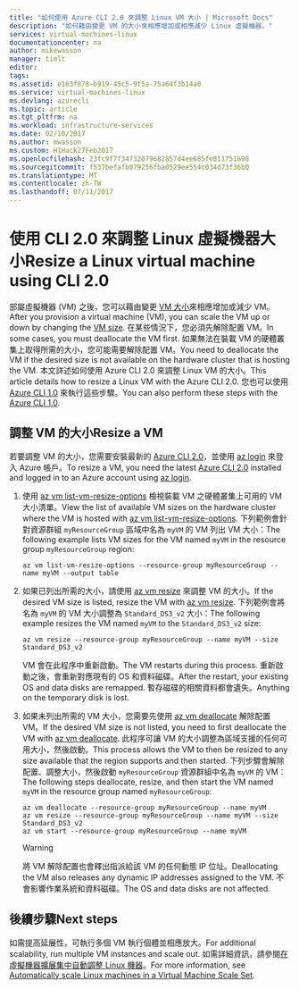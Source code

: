 ```yaml
---
title: "如何使用 Azure CLI 2.0 來調整 Linux VM 大小 | Microsoft Docs"
description: "如何藉由變更 VM 的大小來相應增加或相應減少 Linux 虛擬機器。"
services: virtual-machines-linux
documentationcenter: na
author: mikewasson
manager: timlt
editor: 
tags: 
ms.assetid: e163f878-b919-45c5-9f5a-75a64f3b14a0
ms.service: virtual-machines-linux
ms.devlang: azurecli
ms.topic: article
ms.tgt_pltfrm: na
ms.workload: infrastructure-services
ms.date: 02/10/2017
ms.author: mwasson
ms.custom: H1Hack27Feb2017
ms.openlocfilehash: 23fc9f7f34732079682857d4ee685fe811751698
ms.sourcegitcommit: f537befafb079256fba0529ee554c034d73f36b0
ms.translationtype: MT
ms.contentlocale: zh-TW
ms.lasthandoff: 07/11/2017
---
```

# <a name="resize-a-linux-virtual-machine-using-cli-20"></a><span data-ttu-id="43450-103">使用 CLI 2.0 來調整 Linux 虛擬機器大小</span><span class="sxs-lookup"><span data-stu-id="43450-103">Resize a Linux virtual machine using CLI 2.0</span></span>

<span data-ttu-id="43450-104">部屬虛擬機器 (VM) 之後，您可以藉由變更 [VM 大小][vm-sizes]來相應增加或減少 VM。</span><span class="sxs-lookup"><span data-stu-id="43450-104">After you provision a virtual machine (VM), you can scale the VM up or down by changing the [VM size][vm-sizes].</span></span> <span data-ttu-id="43450-105">在某些情況下，您必須先解除配置 VM。</span><span class="sxs-lookup"><span data-stu-id="43450-105">In some cases, you must deallocate the VM first.</span></span> <span data-ttu-id="43450-106">如果無法在裝載 VM 的硬體叢集上取得所需的大小，您可能需要解除配置 VM。</span><span class="sxs-lookup"><span data-stu-id="43450-106">You need to deallocate the VM if the desired size is not available on the hardware cluster that is hosting the VM.</span></span> <span data-ttu-id="43450-107">本文詳述如何使用 Azure CLI 2.0 來調整 Linux VM 的大小。</span><span class="sxs-lookup"><span data-stu-id="43450-107">This article details how to resize a Linux VM with the Azure CLI 2.0.</span></span> <span data-ttu-id="43450-108">您也可以使用 [Azure CLI 1.0](change-vm-size-nodejs.md?toc=%2fazure%2fvirtual-machines%2flinux%2ftoc.json) 來執行這些步驟。</span><span class="sxs-lookup"><span data-stu-id="43450-108">You can also perform these steps with the [Azure CLI 1.0](change-vm-size-nodejs.md?toc=%2fazure%2fvirtual-machines%2flinux%2ftoc.json).</span></span>

## <a name="resize-a-vm"></a><span data-ttu-id="43450-109">調整 VM 的大小</span><span class="sxs-lookup"><span data-stu-id="43450-109">Resize a VM</span></span>
<span data-ttu-id="43450-110">若要調整 VM 的大小，您需要安裝最新的 [Azure CLI 2.0](/cli/azure/install-az-cli2)，並使用 [az login](/cli/azure/#login) 來登入 Azure 帳戶。</span><span class="sxs-lookup"><span data-stu-id="43450-110">To resize a VM, you need the latest [Azure CLI 2.0](/cli/azure/install-az-cli2) installed and logged in to an Azure account using [az login](/cli/azure/#login).</span></span>

1. <span data-ttu-id="43450-111">使用 [az vm list-vm-resize-options](/cli/azure/vm#list-vm-resize-options) 檢視裝載 VM 之硬體叢集上可用的 VM 大小清單。</span><span class="sxs-lookup"><span data-stu-id="43450-111">View the list of available VM sizes on the hardware cluster where the VM is hosted with [az vm list-vm-resize-options](/cli/azure/vm#list-vm-resize-options).</span></span> <span data-ttu-id="43450-112">下列範例會針對資源群組 `myResourceGroup` 區域中名為 `myVM` 的 VM 列出 VM 大小：</span><span class="sxs-lookup"><span data-stu-id="43450-112">The following example lists VM sizes for the VM named `myVM` in the resource group `myResourceGroup` region:</span></span>
   
    ```azurecli
    az vm list-vm-resize-options --resource-group myResourceGroup --name myVM --output table
    ```

2. <span data-ttu-id="43450-113">如果已列出所需的大小，請使用 [az vm resize](/cli/azure/vm#resize) 來調整 VM 的大小。</span><span class="sxs-lookup"><span data-stu-id="43450-113">If the desired VM size is listed, resize the VM with [az vm resize](/cli/azure/vm#resize).</span></span> <span data-ttu-id="43450-114">下列範例會將名為 `myVM` 的 VM 大小調整為 `Standard_DS3_v2` 大小：</span><span class="sxs-lookup"><span data-stu-id="43450-114">The following example resizes the VM named `myVM` to the `Standard_DS3_v2` size:</span></span>
   
    ```azurecli
    az vm resize --resource-group myResourceGroup --name myVM --size Standard_DS3_v2
    ```
   
    <span data-ttu-id="43450-115">VM 會在此程序中重新啟動。</span><span class="sxs-lookup"><span data-stu-id="43450-115">The VM restarts during this process.</span></span> <span data-ttu-id="43450-116">重新啟動之後，會重新對應現有的 OS 和資料磁碟。</span><span class="sxs-lookup"><span data-stu-id="43450-116">After the restart, your existing OS and data disks are remapped.</span></span> <span data-ttu-id="43450-117">暫存磁碟的相關資料都會遺失。</span><span class="sxs-lookup"><span data-stu-id="43450-117">Anything on the temporary disk is lost.</span></span>

3. <span data-ttu-id="43450-118">如果未列出所需的 VM 大小，您需要先使用 [az vm deallocate](/cli/azure/vm#deallocate) 解除配置 VM。</span><span class="sxs-lookup"><span data-stu-id="43450-118">If the desired VM size is not listed, you need to first deallocate the VM with [az vm deallocate](/cli/azure/vm#deallocate).</span></span> <span data-ttu-id="43450-119">此程序可讓 VM 的大小調整為區域支援的任何可用大小，然後啟動。</span><span class="sxs-lookup"><span data-stu-id="43450-119">This process allows the VM to then be resized to any size available that the region supports and then started.</span></span> <span data-ttu-id="43450-120">下列步驟會解除配置、調整大小，然後啟動 `myResourceGroup` 資源群組中名為 `myVM` 的 VM：</span><span class="sxs-lookup"><span data-stu-id="43450-120">The following steps deallocate, resize, and then start the VM named `myVM` in the resource group named `myResourceGroup`:</span></span>
   
    ```azurecli
    az vm deallocate --resource-group myResourceGroup --name myVM
    az vm resize --resource-group myResourceGroup --name myVM --size Standard_DS3_v2
    az vm start --resource-group myResourceGroup --name myVM
    ```
   
   > [!WARNING]
   > <span data-ttu-id="43450-121">將 VM 解除配置也會釋出指派給該 VM 的任何動態 IP 位址。</span><span class="sxs-lookup"><span data-stu-id="43450-121">Deallocating the VM also releases any dynamic IP addresses assigned to the VM.</span></span> <span data-ttu-id="43450-122">不會影響作業系統和資料磁碟。</span><span class="sxs-lookup"><span data-stu-id="43450-122">The OS and data disks are not affected.</span></span>

## <a name="next-steps"></a><span data-ttu-id="43450-123">後續步驟</span><span class="sxs-lookup"><span data-stu-id="43450-123">Next steps</span></span>
<span data-ttu-id="43450-124">如需提高延展性，可執行多個 VM 執行個體並相應放大。</span><span class="sxs-lookup"><span data-stu-id="43450-124">For additional scalability, run multiple VM instances and scale out.</span></span> <span data-ttu-id="43450-125">如需詳細資訊，請參閱[在虛擬機器擴展集中自動調整 Linux 機器][scale-set]。</span><span class="sxs-lookup"><span data-stu-id="43450-125">For more information, see [Automatically scale Linux machines in a Virtual Machine Scale Set][scale-set].</span></span> 

<!-- links -->
[boot-diagnostics]: https://azure.microsoft.com/en-us/blog/boot-diagnostics-for-virtual-machines-v2/
[scale-set]: ../../virtual-machine-scale-sets/virtual-machine-scale-sets-linux-autoscale.md 
[vm-sizes]:sizes.md
